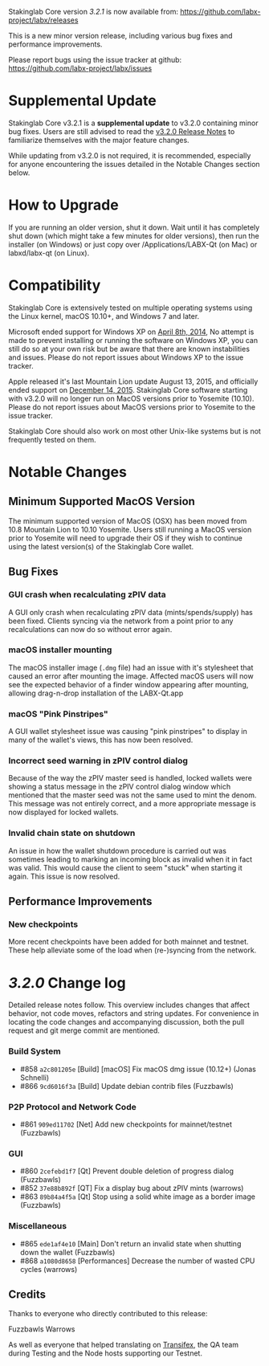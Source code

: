 Stakinglab Core version *3.2.1* is now available from:  <https://github.com/labx-project/labx/releases>

This is a new minor version release, including various bug fixes and performance improvements.

Please report bugs using the issue tracker at github: <https://github.com/labx-project/labx/issues>


Supplemental Update
==============

Stakinglab Core v3.2.1 is a **supplemental update** to v3.2.0 containing minor bug fixes. Users are still advised to read the [v3.2.0 Release Notes](https://github.com/LABX-Project/LABX/blob/master/doc/release-notes/release-notes-3.2.0.md) to familiarize themselves with the major feature changes.

While updating from v3.2.0 is not required, it is recommended, especially for anyone encountering the issues detailed in the Notable Changes section below.

How to Upgrade
==============

If you are running an older version, shut it down. Wait until it has completely shut down (which might take a few minutes for older versions), then run the installer (on Windows) or just copy over /Applications/LABX-Qt (on Mac) or labxd/labx-qt (on Linux).


Compatibility
==============

Stakinglab Core is extensively tested on multiple operating systems using the Linux kernel, macOS 10.10+, and Windows 7 and later.

Microsoft ended support for Windows XP on [April 8th, 2014](https://www.microsoft.com/en-us/WindowsForBusiness/end-of-xp-support), No attempt is made to prevent installing or running the software on Windows XP, you can still do so at your own risk but be aware that there are known instabilities and issues. Please do not report issues about Windows XP to the issue tracker.

Apple released it's last Mountain Lion update August 13, 2015, and officially ended support on [December 14, 2015](http://news.fnal.gov/2015/10/mac-os-x-mountain-lion-10-8-end-of-life-december-14/). Stakinglab Core software starting with v3.2.0 will no longer run on MacOS versions prior to Yosemite (10.10). Please do not report issues about MacOS versions prior to Yosemite to the issue tracker.

Stakinglab Core should also work on most other Unix-like systems but is not frequently tested on them.

 
Notable Changes
==============

Minimum Supported MacOS Version
------

The minimum supported version of MacOS (OSX) has been moved from 10.8 Mountain Lion to 10.10 Yosemite. Users still running a MacOS version prior to Yosemite will need to upgrade their OS if they wish to continue using the latest version(s) of the Stakinglab Core wallet.

Bug Fixes
------

### GUI crash when recalculating zPIV data

A GUI only crash when recalculating zPIV data (mints/spends/supply) has been fixed. Clients syncing via the network from a point prior to any recalculations can now do so without error again.

### macOS installer mounting

The macOS installer image (`.dmg` file) had an issue with it's stylesheet that caused an error after mounting the image. Affected macOS users will now see the expected behavior of a finder window appearing after mounting, allowing drag-n-drop installation of the LABX-Qt.app

### macOS "Pink Pinstripes"

A GUI wallet stylesheet issue was causing "pink pinstripes" to display in many of the wallet's views, this has now been resolved.

### Incorrect seed warning in zPIV control dialog

Because of the way the zPIV master seed is handled, locked wallets were showing a status message in the zPIV control dialog window which mentioned that the master seed was not the same used to mint the denom. This message was not entirely correct, and a more appropriate message is now displayed for locked wallets.

### Invalid chain state on shutdown

An issue in how the wallet shutdown procedure is carried out was sometimes leading to marking an incoming block as invalid when it in fact was valid. This would cause the client to seem "stuck" when starting it again. This issue is now resolved.

Performance Improvements
------

### New checkpoints

More recent checkpoints have been added for both mainnet and testnet. These help alleviate some of the load when (re-)syncing from the network.

*3.2.0* Change log
==============

Detailed release notes follow. This overview includes changes that affect behavior, not code moves, refactors and string updates. For convenience in locating the code changes and accompanying discussion, both the pull request and git merge commit are mentioned.

### Build System
 - #858 `a2c801205e` [Build] [macOS] Fix macOS dmg issue (10.12+) (Jonas Schnelli)
 - #866 `9cd6016f3a` [Build] Update debian contrib files (Fuzzbawls)

### P2P Protocol and Network Code
 - #861 `909ed11702` [Net] Add new checkpoints for mainnet/testnet (Fuzzbawls)

### GUI
 - #860 `2cefebd1f7` [Qt] Prevent double deletion of progress dialog (Fuzzbawls)
 - #852 `37e88b892f` [QT] Fix a display bug about zPIV mints (warrows)
 - #863 `89b84a4f5a` [Qt] Stop using a solid white image as a border image (Fuzzbawls)

### Miscellaneous
 - #865 `ede1af4e10` [Main] Don't return an invalid state when shutting down the wallet (Fuzzbawls)
 - #868 `a1080d8658` [Performances] Decrease the number of wasted CPU cycles (warrows)
 
## Credits

Thanks to everyone who directly contributed to this release:

Fuzzbawls
Warrows

As well as everyone that helped translating on [Transifex](https://www.transifex.com/projects/p/labx-project-translations/), the QA team during Testing and the Node hosts supporting our Testnet.
